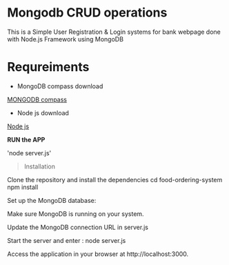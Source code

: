 # Mongodb CRUD operations
This is a Simple User Registration & Login systems for bank webpage done with Node.js Framework using MongoDB


# Requreiments
- MongoDB compass download

 [MONGODB compass](https://www.mongodb.com/atlas/database)

* Node js download

[Node js](https://nodejs.org/en)

**RUN the APP**

'node server.js'

> Installation

Clone the repository and install the dependencies cd food-ordering-system npm install

Set up the MongoDB database:

Make sure MongoDB is running on your system.

Update the MongoDB connection URL in server.js

Start the server and enter : node server.js

Access the application in your browser at http://localhost:3000.
